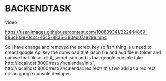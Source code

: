 # BACKENDTASK


Video

https://user-images.githubusercontent.com/100839341/222444869-886c103e-0c0c-45c5-8835-390ec07ae29e.mp4

So i have change and removed the screct key so fisrt thing is u need to creact google Api key the donwload that jason file and add file in folder 
and namwe that file as clint_secret.json and is that google console take http://localhost:8000/rest/v1/calendar/init/", http://localhost:8000/rest/v1/calendar/redirect/ this two add as a redirect uris in google console devloper.
  
